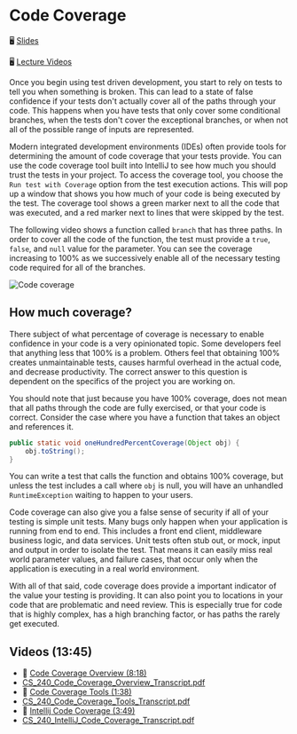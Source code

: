 # Code Coverage

🖥️ [Slides](https://docs.google.com/presentation/d/14fDhNHsnU-knkVYmfNDsIwZQ027tu_DB/edit?usp=sharing&ouid=114081115660452804792&rtpof=true&sd=true)

🖥️ [Lecture Videos](#videos)

Once you begin using test driven development, you start to rely on tests to tell you when something is broken. This can lead to a state of false confidence if your tests don't actually cover all of the paths through your code. This happens when you have tests that only cover some conditional branches, when the tests don't cover the exceptional branches, or when not all of the possible range of inputs are represented.

Modern integrated development environments (IDEs) often provide tools for determining the amount of code coverage that your tests provide. You can use the code coverage tool built into IntelliJ to see how much you should trust the tests in your project. To access the coverage tool, you choose the `Run test with Coverage` option from the test execution actions. This will pop up a window that shows you how much of your code is being executed by the test. The coverage tool shows a green marker next to all the code that was executed, and a red marker next to lines that were skipped by the test.

The following video shows a function called `branch` that has three paths. In order to cover all the code of the function, the test must provide a `true`, `false`, and `null` value for the parameter. You can see the coverage increasing to 100% as we successively enable all of the necessary testing code required for all of the branches.

![Code coverage](codeCoverage.gif)

## How much coverage?

There subject of what percentage of coverage is necessary to enable confidence in your code is a very opinionated topic. Some developers feel that anything less that 100% is a problem. Others feel that obtaining 100% creates unmaintainable tests, causes harmful overhead in the actual code, and decrease productivity. The correct answer to this question is dependent on the specifics of the project you are working on.

You should note that just because you have 100% coverage, does not mean that all paths through the code are fully exercised, or that your code is correct. Consider the case where you have a function that takes an object and references it.

```java
public static void oneHundredPercentCoverage(Object obj) {
    obj.toString();
}
```

You can write a test that calls the function and obtains 100% coverage, but unless the test includes a call where `obj` is null, you will have an unhandled `RuntimeException` waiting to happen to your users.

Code coverage can also give you a false sense of security if all of your testing is simple unit tests. Many bugs only happen when your application is running from end to end. This includes a front end client, middleware business logic, and data services. Unit tests often stub out, or mock, input and output in order to isolate the test. That means it can easily miss real world parameter values, and failure cases, that occur only when the application is executing in a real world environment.

With all of that said, code coverage does provide a important indicator of the value your testing is providing. It can also point you to locations in your code that are problematic and need review. This is especially true for code that is highly complex, has a high branching factor, or has paths the rarely get executed.

## <a name="videos"></a>Videos (13:45)

- 🎥 [Code Coverage Overview (8:18)](https://byu.hosted.panopto.com/Panopto/Pages/Viewer.aspx?id=5fc1d70d-9c34-41f1-b195-b1a001161540&start=0)
- [CS_240_Code_Coverage_Overview_Transcript.pdf](https://github.com/user-attachments/files/17707673/CS_240_Code_Coverage_Overview_Transcript.pdf)
- 🎥 [Code Coverage Tools (1:38)](https://byu.hosted.panopto.com/Panopto/Pages/Viewer.aspx?id=c58109b6-ea78-4e98-8554-b1a001187fdb&start=0)
- [CS_240_Code_Coverage_Tools_Transcript.pdf](https://github.com/user-attachments/files/17707688/CS_240_Code_Coverage_Tools_Transcript.pdf)
- 🎥 [Intellij Code Coverage (3:49)](https://byu.hosted.panopto.com/Panopto/Pages/Viewer.aspx?id=cbb47ecd-2023-4911-933b-b1a001195835&start=0)
- [CS_240_IntelliJ_Code_Coverage_Transcript.pdf](https://github.com/user-attachments/files/17707699/CS_240_IntelliJ_Code_Coverage_Transcript.pdf)
